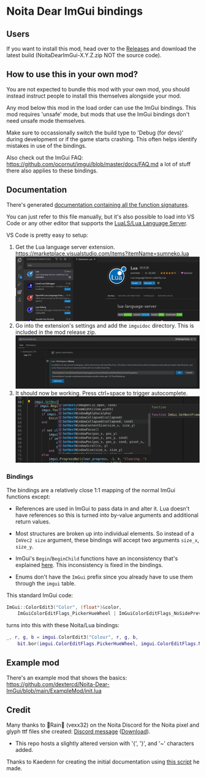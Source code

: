 # Noita Dear ImGui bindings

## Users

If you want to install this mod, head over to the [Releases](https://github.com/dextercd/Noita-Dear-ImGui/releases) and download the latest build (NoitaDearImGui-X.Y.Z.zip NOT the source code).

## How to use this in your own mod?

You are not expected to bundle this mod with your own mod, you should instead
instruct people to install this themselves alongside your mod.

Any mod below this mod in the load order can use the ImGui bindings. This mod requires 'unsafe' mode,
but mods that use the ImGui bindings don't need unsafe mode themselves.

Make sure to occassionally switch the build type to 'Debug (for devs)' during development or if the game starts crashing. This often helps identify mistakes in use of the bindings.

Also check out the ImGui FAQ: https://github.com/ocornut/imgui/blob/master/docs/FAQ.md
a lot of stuff there also applies to these bindings.

## Documentation

There's generated [documentation containing all the function signatures](imguidoc/imgui_definitions.lua).

You can just refer to this file manually, but it's also possible to load into VS Code or any other editor that supports the [LuaLS/Lua Language Server](https://github.com/LuaLS/lua-language-server).

VS Code is pretty easy to setup:

1. Get the Lua language server extension. https://marketplace.visualstudio.com/items?itemName=sumneko.lua
   ![](imguidoc/vscode-lua-extension.png)
2. Go into the extension's settings and add the `imguidoc` directory. This is included in the mod release zip.
   ![](imguidoc/vscode-lua-setup.png)
3. It should now be working. Press ctrl+space to trigger autocomplete.
   ![](imguidoc/vscode-suggestion.png)

### Bindings

The bindings are a relatively close 1:1 mapping of the normal ImGui functions except:

- References are used in ImGui to pass data in and alter it. Lua doesn't have
  references so this is turned into by-value arguments and additional return
  values.

- Most structures are broken up into individual elements. So instead of a
  `ImVec2 size` argument, these bindings will accept two arguments `size_x`,
  `size_y`.

- ImGui's `Begin`/`BeginChild` functions have an inconsistency that's explained
  [here](https://github.com/dextercd/Noita-Dear-ImGui/blob/037d4a8bad1fc976f8dd731067fdc312a986f747/src/lua_features/imgui_windows.cpp#L6-L12).
  This inconsistency is fixed in the bindings.

- Enums don't have the `ImGui` prefix since you already have to use them through
  the `imgui` table.

This standard ImGui code:

```cpp
ImGui::ColorEdit3("Color", (float*)&color,
    ImGuiColorEditFlags_PickerHueWheel | ImGuiColorEditFlags_NoSidePreview | ImGuiColorEditFlags_NoAlpha);
```

turns into this with these Noita/Lua bindings:

```lua
_, r, g, b = imgui.ColorEdit3("Colour", r, g, b,
    bit.bor(imgui.ColorEditFlags.PickerHueWheel, imgui.ColorEditFlags.NoSidePreview, imgui.ColorEditFlags.NoAlpha))
```

## Example mod

There's an example mod that shows the basics: https://github.com/dextercd/Noita-Dear-ImGui/blob/main/ExampleMod/init.lua


## Credit

Many thanks to 🌸Rain🌸 (vexx32) on the Noita Discord for the Noita pixel and glyph ttf files she created:
    [Discord message](https://discord.com/channels/453998283174576133/626791912443084801/794756926722277377)
    ([Download](https://cdn.discordapp.com/attachments/626791912443084801/794756926973411338/NoitaPixel.ttf)).

- This repo hosts a slightly altered version with '{', '}', and '~' characters added.

Thanks to Kaedenn for creating the initial documentation using [this script](https://github.com/Kaedenn/noita/blob/main/tools/imgui_parse_api.py) he made.
